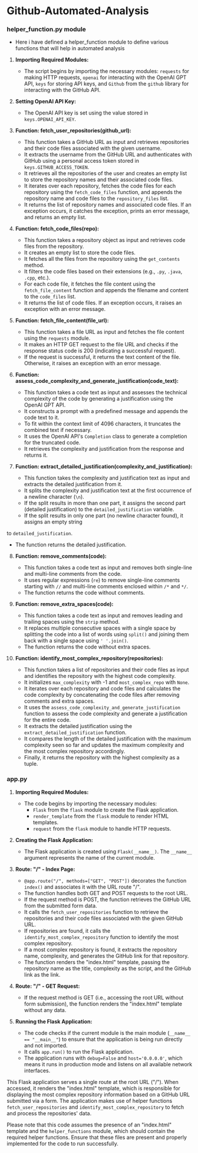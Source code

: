 # Github-Automated-Analysis

### helper_function.py module

- Here i have defined a helper_function module to define various functions that will help in automated analysis

1. **Importing Required Modules:**
   - The script begins by importing the necessary modules: `requests` for making HTTP requests, `openai` for interacting with the OpenAI GPT API, `keys` for storing API keys, and `Github` from the `github` library for interacting with the GitHub API.

2. **Setting OpenAI API Key:**
   - The OpenAI API key is set using the value stored in `keys.OPENAI_API_KEY`.

3. **Function: fetch_user_repositories(github_url):**
   - This function takes a GitHub URL as input and retrieves repositories and their code files associated with the given username.
   - It extracts the username from the GitHub URL and authenticates with GitHub using a personal access token stored in `keys.GITHUB_ACCESS_TOKEN`.
   - It retrieves all the repositories of the user and creates an empty list to store the repository names and their associated code files.
   - It iterates over each repository, fetches the code files for each repository using the `fetch_code_files` function, and appends the repository name and code files to the `repository_files` list.
   - It returns the list of repository names and associated code files. If an exception occurs, it catches the exception, prints an error message, and returns an empty list.

4. **Function: fetch_code_files(repo):**
   - This function takes a repository object as input and retrieves code files from the repository.
   - It creates an empty list to store the code files.
   - It fetches all the files from the repository using the `get_contents` method.
   - It filters the code files based on their extensions (e.g., `.py`, `.java`, `.cpp`, etc.).
   - For each code file, it fetches the file content using the `fetch_file_content` function and appends the filename and content to the `code_files` list.
   - It returns the list of code files. If an exception occurs, it raises an exception with an error message.

5. **Function: fetch_file_content(file_url):**
   - This function takes a file URL as input and fetches the file content using the `requests` module.
   - It makes an HTTP GET request to the file URL and checks if the response status code is 200 (indicating a successful request).
   - If the request is successful, it returns the text content of the file. Otherwise, it raises an exception with an error message.

6. **Function: assess_code_complexity_and_generate_justification(code_text):**
   - This function takes a code text as input and assesses the technical complexity of the code by generating a justification using the OpenAI GPT API.
   - It constructs a prompt with a predefined message and appends the code text to it.
   - To fit within the context limit of 4096 characters, it truncates the combined text if necessary.
   - It uses the OpenAI API's `Completion` class to generate a completion for the truncated code.
   - It retrieves the complexity and justification from the response and returns it.

7. **Function: extract_detailed_justification(complexity_and_justification):**
   - This function takes the complexity and justification text as input and extracts the detailed justification from it.
   - It splits the complexity and justification text at the first occurrence of a newline character (`\n`).
   - If the split results in more than one part, it assigns the second part (detailed justification) to the `detailed_justification` variable.
   - If the split results in only one part (no newline character found), it assigns an empty string

 to `detailed_justification`.
   - The function returns the detailed justification.

8. **Function: remove_comments(code):**
   - This function takes a code text as input and removes both single-line and multi-line comments from the code.
   - It uses regular expressions (`re`) to remove single-line comments starting with `//` and multi-line comments enclosed within `/*` and `*/`.
   - The function returns the code without comments.

9. **Function: remove_extra_spaces(code):**
   - This function takes a code text as input and removes leading and trailing spaces using the `strip` method.
   - It replaces multiple consecutive spaces with a single space by splitting the code into a list of words using `split()` and joining them back with a single space using `' '.join()`.
   - The function returns the code without extra spaces.

10. **Function: identify_most_complex_repository(repositories):**
    - This function takes a list of repositories and their code files as input and identifies the repository with the highest code complexity.
    - It initializes `max_complexity` with -1 and `most_complex_repo` with `None`.
    - It iterates over each repository and code files and calculates the code complexity by concatenating the code files after removing comments and extra spaces.
    - It uses the `assess_code_complexity_and_generate_justification` function to assess the code complexity and generate a justification for the entire code.
    - It extracts the detailed justification using the `extract_detailed_justification` function.
    - It compares the length of the detailed justification with the maximum complexity seen so far and updates the maximum complexity and the most complex repository accordingly.
    - Finally, it returns the repository with the highest complexity as a tuple.

### app.py

1. **Importing Required Modules:**
   - The code begins by importing the necessary modules:
     - `Flask` from the `flask` module to create the Flask application.
     - `render_template` from the `flask` module to render HTML templates.
     - `request` from the `flask` module to handle HTTP requests.

2. **Creating the Flask Application:**
   - The Flask application is created using `Flask(__name__)`. The `__name__` argument represents the name of the current module.

3. **Route: "/" - Index Page:**
   - `@app.route("/", methods=["GET", "POST"])` decorates the function `index()` and associates it with the URL route "/".
   - The function handles both GET and POST requests to the root URL.
   - If the request method is POST, the function retrieves the GitHub URL from the submitted form data.
   - It calls the `fetch_user_repositories` function to retrieve the repositories and their code files associated with the given GitHub URL.
   - If repositories are found, it calls the `identify_most_complex_repository` function to identify the most complex repository.
   - If a most complex repository is found, it extracts the repository name, complexity, and generates the GitHub link for that repository.
   - The function renders the "index.html" template, passing the repository name as the title, complexity as the script, and the GitHub link as the link.

4. **Route: "/" - GET Request:**
   - If the request method is GET (i.e., accessing the root URL without form submission), the function renders the "index.html" template without any data.

5. **Running the Flask Application:**
   - The code checks if the current module is the main module (`__name__ == "__main__"`) to ensure that the application is being run directly and not imported.
   - It calls `app.run()` to run the Flask application.
   - The application runs with `debug=False` and `host='0.0.0.0'`, which means it runs in production mode and listens on all available network interfaces.

This Flask application serves a single route at the root URL ("/"). When accessed, it renders the "index.html" template, which is responsible for displaying the most complex repository information based on a GitHub URL submitted via a form. The application makes use of helper functions `fetch_user_repositories` and `identify_most_complex_repository` to fetch and process the repositories' data.

Please note that this code assumes the presence of an "index.html" template and the `helper_functions` module, which should contain the required helper functions. Ensure that these files are present and properly implemented for the code to run successfully.